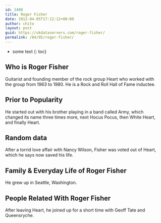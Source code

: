 ```yaml
---
id: 2408
title: Roger Fisher
date: 2012-04-05T17:12:12+00:00
author: chito
layout: post
guid: https://ukdataservers.com/roger-fisher/
permalink: /04/05/roger-fisher/
---
```


* some text
{: toc}
          
          
## Who is  Roger Fisher
                  
                  
                  
Guitarist and founding member of the rock group Heart who worked with the group from 1963 to 1980. He is a Rock and Roll Hall of Fame inductee.
                  
                
                
                
## Prior to Popularity 
                  
                  
                  
He started out with his brother playing in a band called Army, which changed its name three times more, next Hocus Pocus, then White Heart, and finally Heart.
                  
                
                
                
## Random data 
                  
                  
                  
After a torrid love affair with Nancy Wilson, Fisher was voted out of Heart, which he says now saved his life.
                  
                
                
                
## Family & Everyday Life of Roger Fisher
                  
                  
                  
He grew up in Seattle, Washington.
                  
                
                
                
## People Related With  Roger Fisher
                  
                  
                  
After leaving Heart, he joined up for a short time with Geoff Tate and Queensryche.
                  
                
              
            
          
          
          
    
    
  
